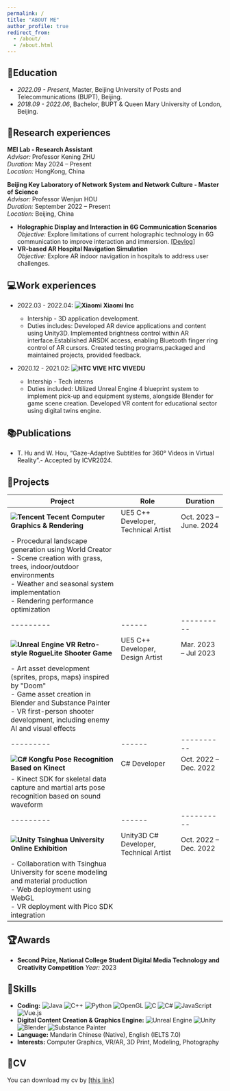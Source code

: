 ```yaml
---
permalink: /
title: "ABOUT ME"
author_profile: true
redirect_from: 
  - /about/
  - /about.html
---
```

## 📕Education  

* *2022.09 - Present*, Master, Beijing University of Posts and Telecommunications (BUPT), Beijing.
* *2018.09 - 2022.06*, Bachelor, BUPT & Queen Mary University of London, Beijing.

## 🔬Research experiences  

**MEI Lab - Research Assistant**  
*Advisor:* Professor Kening ZHU  
*Duration:* May 2024 – Present  
*Location:* HongKong, China  

**Beijing Key Laboratory of Network System and Network Culture - Master of Science**  
*Advisor:* Professor Wenjun HOU  
*Duration:* September 2022 – Present  
*Location:* Beijing, China

- **Holographic Display and Interaction in 6G Communication Scenarios**  
  *Objective:* Explore limitations of current holographic technology in 6G communication to improve interaction and immersion. [[Devlog]](https://www.bilibili.com/video/BV1Bh4y147mp/)
- **VR-based AR Hospital Navigation Simulation**  
  *Objective:* Explore AR indoor navigation in hospitals to address user challenges.

## 💻Work experiences  

* 2022.03 - 2022.04: **![Xiaomi](https://img.shields.io/badge/Xiaomi-%23FF6900.svg?style=for-the-badge&logo=xiaomi&logoColor=white) Xiaomi Inc**

  * Intership - 3D application development.
  * Duties includes: Developed AR device applications and content using Unity3D. Implemented brightness control within AR interface.Established ARSDK access, enabling Bluetooth finger ring control of AR cursors. Created testing programs,packaged and maintained projects, provided feedback.
* 2020.12 - 2021.02: **![HTC VIVE](https://img.shields.io/badge/HTC%20VIVEDU-%230047B3.svg?style=for-the-badge) HTC VIVEDU**

  * Intership - Tech interns
  * Duties included: Utilized Unreal Engine 4 blueprint system to implement pick-up and equipment systems, alongside Blender for game scene creation. Developed VR content for educational sector using digital twins engine.

## 📚Publications  

* T. Hu and W. Hou, “Gaze-Adaptive Subtitles for 360° Videos in Virtual Reality”.- Accepted by ICVR2024.

## 💾Projects  

| Project | Role | Duration |
|---------|------|----------|
| **![Tencent](https://img.shields.io/badge/Tencent-%2312B7F5?style=for-the-badge&logo=tencentqq&logoColor=white) Tecent Computer Graphics & Rendering** | UE5 C++ Developer, Technical Artist | Oct. 2023 – June. 2024 |
| - Procedural landscape generation using World Creator<br>- Scene creation with grass, trees, indoor/outdoor environments<br>- Weather and seasonal system implementation<br>- Rendering performance optimization |
|---------|------|----------|
| **![Unreal Engine](https://img.shields.io/badge/Unreal%20Engine-313131?style=for-the-badge&logo=unreal-engine&logoColor=white) VR Retro-style RogueLite Shooter Game** | UE5 C++ Developer, Design Artist | Mar. 2023 – Jul 2023 |
| - Art asset development (sprites, props, maps) inspired by "Doom"<br>- Game asset creation in Blender and Substance Painter<br>- VR first-person shooter development, including enemy AI and visual effects |
|---------|------|----------|
| **![C#](https://img.shields.io/badge/C%23-239120?style=for-the-badge&logo=c-sharp&logoColor=white) Kongfu Pose Recognition Based on Kinect** | C# Developer | Oct. 2022 – Dec. 2022 |
| - Kinect SDK for skeletal data capture and martial arts pose recognition based on sound waveform |
|---------|------|----------|
| **![Unity](https://img.shields.io/badge/Unity-000000?style=for-the-badge&logo=unity&logoColor=white) Tsinghua University Online Exhibition** | Unity3D C# Developer, Technical Artist | Oct. 2022 – Dec. 2022 |
| - Collaboration with Tsinghua University for scene modeling and material production<br>- Web deployment using WebGL<br>- VR deployment with Pico SDK integration |

## 🏆Awards

- **Second Prize, National College Student Digital Media Technology and Creativity Competition**
  *Year:* 2023


## 🔑Skills  

* **Coding:** ![Java](https://img.shields.io/badge/Java-ED8B00?style=flat&logo=java&logoColor=white) ![C++](https://img.shields.io/badge/C++-00599C?style=flat&logo=c%2B%2B&logoColor=white) ![Python](https://img.shields.io/badge/Python-3776AB?style=flat&logo=python&logoColor=white) ![OpenGL](https://img.shields.io/badge/OpenGL-%23FFFFFF.svg?style=flat&logo=opengl) ![C](https://img.shields.io/badge/C-A8B9CC?style=flat&logo=c&logoColor=white) ![C#](https://img.shields.io/badge/C%23-239120?style=flat&logo=c-sharp&logoColor=white) ![JavaScript](https://img.shields.io/badge/JavaScript-F7DF1E?style=flat&logo=javascript&logoColor=black) ![Vue.js](https://img.shields.io/badge/Vue.js-4FC08D?style=flat&logo=vue.js&logoColor=white)
* **Digital Content Creation & Graphics Engine:** ![Unreal Engine](https://img.shields.io/badge/Unreal%20Engine-313131?style=flat&logo=unreal-engine&logoColor=white) ![Unity](https://img.shields.io/badge/Unity-000000?style=flat&logo=unity&logoColor=white) ![Blender](https://img.shields.io/badge/Blender-F5792A?style=flat&logo=blender&logoColor=white) ![Substance Painter](https://img.shields.io/badge/Substance%20Painter-FF0000?style=flat&logo=adobe&logoColor=white)
* **Language:** Mandarin Chinese (Native), English (IELTS 7.0)
* **Interests:** Computer Graphics, VR/AR, 3D Print, Modeling, Photography

## 📃CV

You can download my cv by [[this link]](http://academicpages.github.io/files/Tianrui_Hu_CV_.pdf)

<!-- 📚Publications
============

* T. Hu and W. Hou, “Gaze-Adaptive Subtitles for 360° Videos in Virtual Reality”.- Accepted by ICVR2024.

<ul>{% for post in site.publications reversed %}
{% include archive-single-cv.html %}
{% endfor %}</ul> -->

<!-- Talks
=====

<ul>{% for post in site.talks reversed %}
    {% include archive-single-talk-cv.html  %}
  {% endfor %}</ul>

Teaching
========

<ul>{% for post in site.teaching reversed %}
    {% include archive-single-cv.html %}
  {% endfor %}</ul>

Service and leadership
======================

* Currently signed in to 43 different slack teams
 -->
